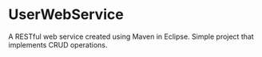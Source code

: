 # UserWebService
A RESTful web service created using Maven in Eclipse. Simple project that implements CRUD operations.
